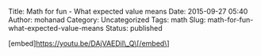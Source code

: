 Title: Math for fun - What expected value means
Date: 2015-09-27 05:40
Author: mohanad
Category: Uncategorized
Tags: math
Slug: math-for-fun-what-expected-value-means
Status: published

\[embed\]https://youtu.be/DAjVAEDil\_Q\[/embed\]
